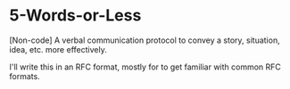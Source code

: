 # 5-Words-or-Less
[Non-code] A verbal communication protocol to convey a story, situation, idea, etc. more effectively.

I'll write this in an RFC format, mostly for to get familiar with common RFC formats.
